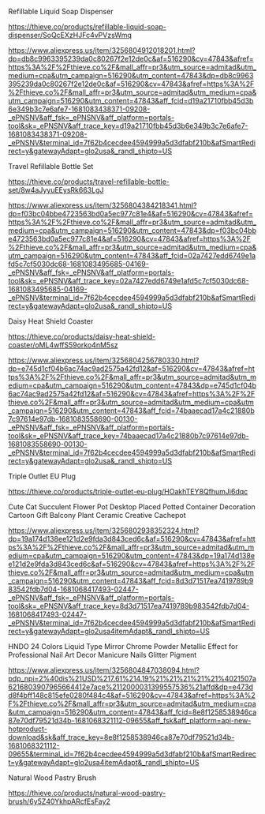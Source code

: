 Refillable Liquid Soap Dispenser

https://thieve.co/products/refillable-liquid-soap-dispenser/SoQcEXzHJFc4vPVzsWmq

https://www.aliexpress.us/item/3256804912018201.html?dp=db8c9963395239da0c80267f2e12de0c&af=516290&cv=47843&afref=https%3A%2F%2Fthieve.co%2F&mall_affr=pr3&utm_source=admitad&utm_medium=cpa&utm_campaign=516290&utm_content=47843&dp=db8c9963395239da0c80267f2e12de0c&af=516290&cv=47843&afref=https%3A%2F%2Fthieve.co%2F&mall_affr=pr3&utm_source=admitad&utm_medium=cpa&utm_campaign=516290&utm_content=47843&aff_fcid=d19a21710fbb45d3b6e349b3c7e6afe7-1681083438371-09208-_ePNSNV&aff_fsk=_ePNSNV&aff_platform=portals-tool&sk=_ePNSNV&aff_trace_key=d19a21710fbb45d3b6e349b3c7e6afe7-1681083438371-09208-_ePNSNV&terminal_id=7f62b4cecdee4594999a5d3dfabf210b&afSmartRedirect=y&gatewayAdapt=glo2usa&_randl_shipto=US

Travel Refillable Bottle Set

https://thieve.co/products/travel-refillable-bottle-set/8w4aJyyuEEysRk663LgJ

https://www.aliexpress.us/item/3256804384218341.html?dp=f03bc04bbe4723563bd0a5ec977c81e4&af=516290&cv=47843&afref=https%3A%2F%2Fthieve.co%2F&mall_affr=pr3&utm_source=admitad&utm_medium=cpa&utm_campaign=516290&utm_content=47843&dp=f03bc04bbe4723563bd0a5ec977c81e4&af=516290&cv=47843&afref=https%3A%2F%2Fthieve.co%2F&mall_affr=pr3&utm_source=admitad&utm_medium=cpa&utm_campaign=516290&utm_content=47843&aff_fcid=02a7427edd6749e1afd5c7cf5030dc68-1681083495685-04169-_ePNSNV&aff_fsk=_ePNSNV&aff_platform=portals-tool&sk=_ePNSNV&aff_trace_key=02a7427edd6749e1afd5c7cf5030dc68-1681083495685-04169-_ePNSNV&terminal_id=7f62b4cecdee4594999a5d3dfabf210b&afSmartRedirect=y&gatewayAdapt=glo2usa&_randl_shipto=US


Daisy Heat Shield Coaster

https://thieve.co/products/daisy-heat-shield-coaster/oML4wffS59orko4nM5sz

https://www.aliexpress.us/item/3256804256780330.html?dp=e745d1cf04b6ac74ac9ad2575a42fd12&af=516290&cv=47843&afref=https%3A%2F%2Fthieve.co%2F&mall_affr=pr3&utm_source=admitad&utm_medium=cpa&utm_campaign=516290&utm_content=47843&dp=e745d1cf04b6ac74ac9ad2575a42fd12&af=516290&cv=47843&afref=https%3A%2F%2Fthieve.co%2F&mall_affr=pr3&utm_source=admitad&utm_medium=cpa&utm_campaign=516290&utm_content=47843&aff_fcid=74baaecad17a4c21880b7c97614e97db-1681083558690-00130-_ePNSNV&aff_fsk=_ePNSNV&aff_platform=portals-tool&sk=_ePNSNV&aff_trace_key=74baaecad17a4c21880b7c97614e97db-1681083558690-00130-_ePNSNV&terminal_id=7f62b4cecdee4594999a5d3dfabf210b&afSmartRedirect=y&gatewayAdapt=glo2usa&_randl_shipto=US

Triple Outlet EU Plug

https://thieve.co/products/triple-outlet-eu-plug/HOakhTEY8QfhumJi6dqc

Cute Cat Succulent Flower Pot Desktop Placed Potted Container Decoration Cartoon Gift Balcony Plant Ceramic Creative Cachepot

https://www.aliexpress.us/item/3256802938352324.html?dp=19a174d138ee121d2e9fda3d843ced6c&af=516290&cv=47843&afref=https%3A%2F%2Fthieve.co%2F&mall_affr=pr3&utm_source=admitad&utm_medium=cpa&utm_campaign=516290&utm_content=47843&dp=19a174d138ee121d2e9fda3d843ced6c&af=516290&cv=47843&afref=https%3A%2F%2Fthieve.co%2F&mall_affr=pr3&utm_source=admitad&utm_medium=cpa&utm_campaign=516290&utm_content=47843&aff_fcid=8d3d71517ea7419789b983542fdb7d04-1681068417493-02447-_ePNSNV&aff_fsk=_ePNSNV&aff_platform=portals-tool&sk=_ePNSNV&aff_trace_key=8d3d71517ea7419789b983542fdb7d04-1681068417493-02447-_ePNSNV&terminal_id=7f62b4cecdee4594999a5d3dfabf210b&afSmartRedirect=y&gatewayAdapt=glo2usa4itemAdapt&_randl_shipto=US

HNDO 24 Colors Liquid Type Mirror Chrome Powder Metallic Effect for Professional Nail Art Decor Manicure Nails Glitter Pigment

https://www.aliexpress.us/item/3256804847038094.html?pdp_npi=2%40dis%21USD%217.61%214.19%21%21%21%21%21%4021507a6216803907965664412e7ace%2112000031399557536%21affd&dp=e473dd8f4bff148c815efe0280f484c4&af=516290&cv=47843&afref=https%3A%2F%2Fthieve.co%2F&mall_affr=pr3&utm_source=admitad&utm_medium=cpa&utm_campaign=516290&utm_content=47843&aff_fcid=8e8f1258538946ca87e70df79521d34b-1681068321112-09655&aff_fsk&aff_platform=api-new-hotproduct-download&sk&aff_trace_key=8e8f1258538946ca87e70df79521d34b-1681068321112-09655&terminal_id=7f62b4cecdee4594999a5d3dfabf210b&afSmartRedirect=y&gatewayAdapt=glo2usa4itemAdapt&_randl_shipto=US

Natural Wood Pastry Brush

https://thieve.co/products/natural-wood-pastry-brush/6y5Z40YkhpARcfEsFay2